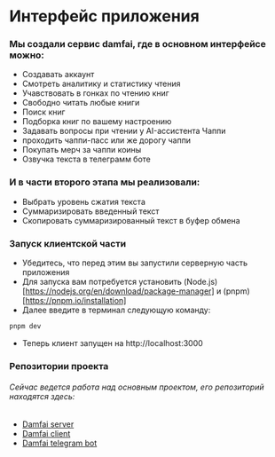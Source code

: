 # Интерфейс приложения

### Мы создали сервис damfai, где в основном интерфейсе можно:

- Создавать аккаунт
- Смотреть аналитику и статистику чтения
- Учавствовать в гонках по чтению книг
- Свободно читать любые книги
- Поиск книг
- Подборка книг по вашему настроению
- Задавать вопросы при чтении у AI-ассистента Чаппи
- проходить чаппи-пасс или же дорогу чаппи
- Покупать мерч за чаппи коины
- Озвучка текста в телеграмм боте

### И в части второго этапа мы реализовали:

- Выбрать уровень сжатия текста
- Суммаризировать введенный текст
- Скопировать суммаризированный текст в буфер обмена

### Запуск клиентской части

- Убедитесь, что перед этим вы запустили серверную часть приложения
- Для запуска вам потребуется установить (Node.js)[https://nodejs.org/en/download/package-manager] и (pnpm)[https://pnpm.io/installation]
- Далее введите в терминал следующую команду:

```bash
pnpm dev
```

- Теперь клиент запущен на http://localhost:3000

### Репозитории проекта

###### Сейчас ведется работа над основным проектом, его репозиторий находятся здесь:

- [Damfai server](https://github.com/1Dambek1/damfai-server)
- [Damfai client](https://github.com/shms0mms/damfai-client)
- [Damfai telegram bot](https://github.com/shms0mms/damfai-bot)
